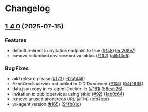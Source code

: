 # Changelog

## [1.4.0](https://github.com/2060-io/vs-agent/compare/v1.3.2...v1.4.0) (2025-07-15)


### Features

* default redirect in invitation endpoint to true ([#158](https://github.com/2060-io/vs-agent/issues/158)) ([ec208e7](https://github.com/2060-io/vs-agent/commit/ec208e7405054c19e96e742b69ff5772677e1bda))
* remove redundant environment variables ([#162](https://github.com/2060-io/vs-agent/issues/162)) ([a9b13e5](https://github.com/2060-io/vs-agent/commit/a9b13e52a4179374d08794042087df5cc657ac40))


### Bug Fixes

* add release please ([#173](https://github.com/2060-io/vs-agent/issues/173)) ([62abf46](https://github.com/2060-io/vs-agent/commit/62abf4650b2760902d539d422aab37a2aceb751c))
* AnonCreds service not added to DID Document ([#168](https://github.com/2060-io/vs-agent/issues/168)) ([94f0885](https://github.com/2060-io/vs-agent/commit/94f088524c6e5b435b241031bacc60bbb98422d1))
* data.json copy in vs-agent Dockerfile ([#161](https://github.com/2060-io/vs-agent/issues/161)) ([58eab26](https://github.com/2060-io/vs-agent/commit/58eab26a19522829f47c2aa71fe8d8822dc4356d))
* invitation to public services using pthid ([#92](https://github.com/2060-io/vs-agent/issues/92)) ([1ab0c64](https://github.com/2060-io/vs-agent/commit/1ab0c64b85cc10f615eacd0b4105a3fefd9ac9e9))
* remove unused anoncreds URL ([#174](https://github.com/2060-io/vs-agent/issues/174)) ([efd4bbf](https://github.com/2060-io/vs-agent/commit/efd4bbf4410052394e5961c22f812f830f26ecc5))
* vs-agent version ([#165](https://github.com/2060-io/vs-agent/issues/165)) ([94fb01d](https://github.com/2060-io/vs-agent/commit/94fb01d2a31a7394a98c5472eb28450dc7da8bfa))
